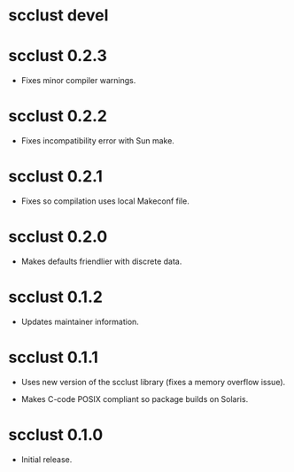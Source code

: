 # scclust devel


# scclust 0.2.3

  * Fixes minor compiler warnings.


# scclust 0.2.2

  * Fixes incompatibility error with Sun make.


# scclust 0.2.1

  * Fixes so compilation uses local Makeconf file.


# scclust 0.2.0

  * Makes defaults friendlier with discrete data.


# scclust 0.1.2

  * Updates maintainer information.


# scclust 0.1.1

  * Uses new version of the scclust library (fixes a memory overflow issue).

  * Makes C-code POSIX compliant so package builds on Solaris.


# scclust 0.1.0

  * Initial release.
